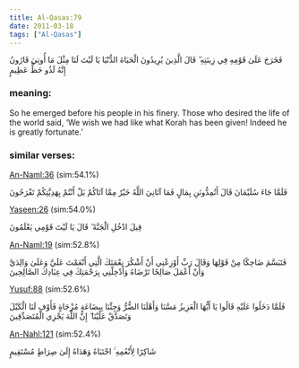 ```yaml
---
title: Al-Qasas:79
date: 2011-03-18
tags: ["Al-Qasas"]
---
```

فَخَرَجَ عَلَىٰ قَوْمِهِ فِي زِينَتِهِ ۖ قَالَ الَّذِينَ يُرِيدُونَ الْحَيَاةَ الدُّنْيَا يَا لَيْتَ لَنَا مِثْلَ مَا أُوتِيَ قَارُونُ إِنَّهُ لَذُو حَظٍّ عَظِيمٍ
### meaning: 
So he emerged before his people in his finery. Those who desired the life of the world said, ‘We wish we had like what Korah has been given! Indeed he is greatly fortunate.’
### similar verses: 

[An-Naml:36](/27/36) (sim:54.1%)

فَلَمَّا جَاءَ سُلَيْمَانَ قَالَ أَتُمِدُّونَنِ بِمَالٍ فَمَا آتَانِيَ اللَّهُ خَيْرٌ مِمَّا آتَاكُمْ بَلْ أَنْتُمْ بِهَدِيَّتِكُمْ تَفْرَحُونَ

[Yaseen:26](/36/26) (sim:54.0%)

قِيلَ ادْخُلِ الْجَنَّةَ ۖ قَالَ يَا لَيْتَ قَوْمِي يَعْلَمُونَ

[An-Naml:19](/27/19) (sim:52.8%)

فَتَبَسَّمَ ضَاحِكًا مِنْ قَوْلِهَا وَقَالَ رَبِّ أَوْزِعْنِي أَنْ أَشْكُرَ نِعْمَتَكَ الَّتِي أَنْعَمْتَ عَلَيَّ وَعَلَىٰ وَالِدَيَّ وَأَنْ أَعْمَلَ صَالِحًا تَرْضَاهُ وَأَدْخِلْنِي بِرَحْمَتِكَ فِي عِبَادِكَ الصَّالِحِينَ

[Yusuf:88](/12/88) (sim:52.6%)

فَلَمَّا دَخَلُوا عَلَيْهِ قَالُوا يَا أَيُّهَا الْعَزِيزُ مَسَّنَا وَأَهْلَنَا الضُّرُّ وَجِئْنَا بِبِضَاعَةٍ مُزْجَاةٍ فَأَوْفِ لَنَا الْكَيْلَ وَتَصَدَّقْ عَلَيْنَا ۖ إِنَّ اللَّهَ يَجْزِي الْمُتَصَدِّقِينَ

[An-Nahl:121](/16/121) (sim:52.4%)

شَاكِرًا لِأَنْعُمِهِ ۚ اجْتَبَاهُ وَهَدَاهُ إِلَىٰ صِرَاطٍ مُسْتَقِيمٍ
